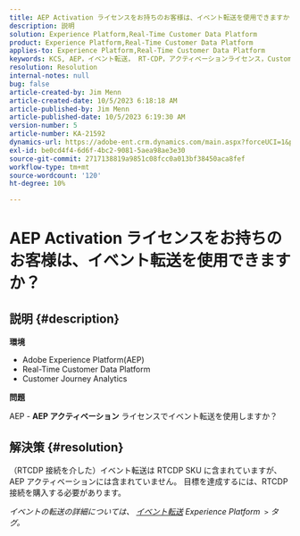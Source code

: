 ```yaml
---
title: AEP Activation ライセンスをお持ちのお客様は、イベント転送を使用できますか？
description: 説明
solution: Experience Platform,Real-Time Customer Data Platform
product: Experience Platform,Real-Time Customer Data Platform
applies-to: Experience Platform,Real-Time Customer Data Platform
keywords: KCS, AEP，イベント転送， RT-CDP，アクティベーションライセンス，Customer Journey Analytics, Adobe Experience Platform
resolution: Resolution
internal-notes: null
bug: false
article-created-by: Jim Menn
article-created-date: 10/5/2023 6:18:18 AM
article-published-by: Jim Menn
article-published-date: 10/5/2023 6:19:30 AM
version-number: 5
article-number: KA-21592
dynamics-url: https://adobe-ent.crm.dynamics.com/main.aspx?forceUCI=1&pagetype=entityrecord&etn=knowledgearticle&id=93783cf7-4663-ee11-be6e-6045bd006268
exl-id: be0cd4f4-6d6f-4bc2-9081-5aea98ae3e30
source-git-commit: 2717138819a9851c08fcc0a013bf38450aca8fef
workflow-type: tm+mt
source-wordcount: '120'
ht-degree: 10%

---
```


# AEP Activation ライセンスをお持ちのお客様は、イベント転送を使用できますか？

## 説明 {#description}


<b>環境</b>

- Adobe Experience Platform(AEP)
- Real-Time Customer Data Platform
- Customer Journey Analytics


<b>問題</b>

AEP - <b>AEP アクティベーション</b> ライセンスでイベント転送を使用しますか？


## 解決策 {#resolution}


（RTCDP 接続を介した）イベント転送は RTCDP SKU に含まれていますが、AEP アクティベーションには含まれていません。
目標を達成するには、RTCDP 接続を購入する必要があります。

*イベントの転送の詳細については、 [イベント転送](https://experienceleague.adobe.com/docs/experience-platform/tags/event-forwarding/overview.html?lang=en) Experience Platform  `>`  タグ。*
